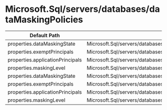 # Microsoft.Sql/servers/databases/dataMaskingPolicies

| Default Path | Alias |
|---|---|
| properties.dataMaskingState | Microsoft.Sql/servers/databases/dataMaskingPolicies/dataMaskingState |
| properties.exemptPrincipals | Microsoft.Sql/servers/databases/dataMaskingPolicies/exemptPrincipals |
| properties.applicationPrincipals | Microsoft.Sql/servers/databases/dataMaskingPolicies/applicationPrincipals |
| properties.maskingLevel | Microsoft.Sql/servers/databases/dataMaskingPolicies/maskingLevel |
| properties.dataMaskingState | Microsoft.Sql/servers/databases/dataMaskingPolicies/Default.dataMaskingState |
| properties.exemptPrincipals | Microsoft.Sql/servers/databases/dataMaskingPolicies/Default.exemptPrincipals |
| properties.applicationPrincipals | Microsoft.Sql/servers/databases/dataMaskingPolicies/Default.applicationPrincipals |
| properties.maskingLevel | Microsoft.Sql/servers/databases/dataMaskingPolicies/Default.maskingLevel |

